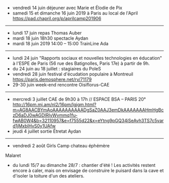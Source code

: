- vendredi 14 juin déjeuner avec Marie et Élodie de Pix
- samedi 15 et dimanche 16 juin 2019 à Paris au local de l'April https://pad.chapril.org/p/aprilcamp201906
---
- lundi 17 juin repas Thomas Auber
- mardi 18 juin 18h30 spectacle Aydan
- mardi 18 juin 2019 14:00 – 15:00 TrainLine Ada
---
- lundi 24 juin "Rapports sociaux et nouvelles technologies en éducation"  à l'ESPE de Paris (56 rue des Batignolles, Paris 17e) à partir de 9h.
- du 24 juin au 18 juillet : stagiaires du PoleS
- vendredi 28 juin festival d'écudation populaire à Montreuil https://paris.demosphere.net/rv/71179
- 29-30 juin week-end rencontre Oisiflorus-CAE
---
- mercredi 3 juillet CAE  de 9h30 à 17h // ESPACE BSA – PARIS 20° http://16pm.mj.am/nl2/16pm/lgjgm.html?m=AG8AACBYmAoAAAAAAAAAADgSaZ0AAJ3emDkAAAAAAAHmHgBczD6aDJ0wAGDIRIyWvmmq1fu-fwAB0W4&b=32110957&e=f7555d22&x=eYtng9pGQ34iSeAvh3TS7c5vard1jMxblHvS0y1UAfw
- jeudi 4 juillet sortie Étretat Aydan
---
- vendredi 2 août Girls Camp chateau éphémère


Malaret
- du lundi 15/7 au dimanche 28/7 : chantier d'été ! Les activités
restent encore à caler, mais on envisage de construire le puisard dans
la cave et d'isoler la toiture d'un des ateliers. 

